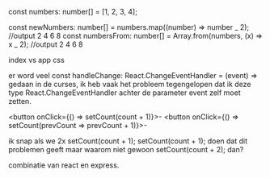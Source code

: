 const numbers: number[] = [1, 2, 3, 4];

const newNumbers: number[] = numbers.map((number) => number _ 2); //output 2 4 6 8
const numbersFrom: number[] = Array.from(numbers, (x) => x _ 2); //output 2 4 6 8

index vs app css

er word veel const handleChange: React.ChangeEventHandler<HTMLInputElement> = (event) => gedaan in de curses, ik heb vaak het probleem tegengelopen dat ik deze type React.ChangeEventHandler<HTMLInputElement> achter de parameter event zelf moet zetten.

<button onClick={() => setCount(count + 1)}>-</button>
<button onClick={() => setCount(prevCount => prevCount + 1)}>-</button>

ik snap als we 2x
setCount(count + 1);
setCount(count + 1);
doen dat dit problemen geeft maar waarom niet gewoon setCount(count + 2); dan?

combinatie van react en express.
